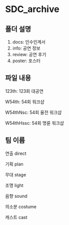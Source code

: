 # SDC_archive



## 폴더 설명

1. docs: 인수인계서
2. info: 공연 정보
3. review: 공연 후기
4. poster: 포스터

## 파일 내용

123th: 123회 대공연

W54th: 54회 워크샵

W54thNsc: 54회 율전 워크샵

W54thHssc: 54회 명륜 워크샵



## 팀 이름

연출    direct

기획    plan

무대    stage

조명    light

음향    sound

의소분  costume

캐스트 cast


